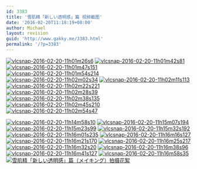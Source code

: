 ```yaml
---
id: 3383
title: '雪肌精「新しい透明感」篇 视频截图'
date: '2016-02-20T11:18:19+08:00'
author: Michael
layout: revision
guid: 'http://www.gakky.me/3383.html'
permalink: '/?p=3383'
---
```


[![vlcsnap-2016-02-20-11h01m26s6](http://www.yui-aragaki.org/wp-content/uploads/2016/02/vlcsnap-2016-02-20-11h01m26s6.jpeg)](http://www.yui-aragaki.org/wp-content/uploads/2016/02/vlcsnap-2016-02-20-11h01m26s6.jpeg) [![vlcsnap-2016-02-20-11h01m42s81](http://www.yui-aragaki.org/wp-content/uploads/2016/02/vlcsnap-2016-02-20-11h01m42s81.jpeg)](http://www.yui-aragaki.org/wp-content/uploads/2016/02/vlcsnap-2016-02-20-11h01m42s81.jpeg) [![vlcsnap-2016-02-20-11h01m47s151](http://www.yui-aragaki.org/wp-content/uploads/2016/02/vlcsnap-2016-02-20-11h01m47s151.jpeg)](http://www.yui-aragaki.org/wp-content/uploads/2016/02/vlcsnap-2016-02-20-11h01m47s151.jpeg) [![vlcsnap-2016-02-20-11h01m54s214](http://www.yui-aragaki.org/wp-content/uploads/2016/02/vlcsnap-2016-02-20-11h01m54s214.jpeg)](http://www.yui-aragaki.org/wp-content/uploads/2016/02/vlcsnap-2016-02-20-11h01m54s214.jpeg) [![vlcsnap-2016-02-20-11h02m02s34](http://www.yui-aragaki.org/wp-content/uploads/2016/02/vlcsnap-2016-02-20-11h02m02s34.jpeg)](http://www.yui-aragaki.org/wp-content/uploads/2016/02/vlcsnap-2016-02-20-11h02m02s34.jpeg) [![vlcsnap-2016-02-20-11h02m11s113](http://www.yui-aragaki.org/wp-content/uploads/2016/02/vlcsnap-2016-02-20-11h02m11s113.jpeg)](http://www.yui-aragaki.org/wp-content/uploads/2016/02/vlcsnap-2016-02-20-11h02m11s113.jpeg) [![vlcsnap-2016-02-20-11h02m22s221](http://www.yui-aragaki.org/wp-content/uploads/2016/02/vlcsnap-2016-02-20-11h02m22s221.jpeg)](http://www.yui-aragaki.org/wp-content/uploads/2016/02/vlcsnap-2016-02-20-11h02m22s221.jpeg) [![vlcsnap-2016-02-20-11h02m28s39](http://www.yui-aragaki.org/wp-content/uploads/2016/02/vlcsnap-2016-02-20-11h02m28s39.jpeg)](http://www.yui-aragaki.org/wp-content/uploads/2016/02/vlcsnap-2016-02-20-11h02m28s39.jpeg) [![vlcsnap-2016-02-20-11h02m38s135](http://www.yui-aragaki.org/wp-content/uploads/2016/02/vlcsnap-2016-02-20-11h02m38s135.jpeg)](http://www.yui-aragaki.org/wp-content/uploads/2016/02/vlcsnap-2016-02-20-11h02m38s135.jpeg) [![vlcsnap-2016-02-20-11h02m45s210](http://www.yui-aragaki.org/wp-content/uploads/2016/02/vlcsnap-2016-02-20-11h02m45s210.jpeg)](http://www.yui-aragaki.org/wp-content/uploads/2016/02/vlcsnap-2016-02-20-11h02m45s210.jpeg) [![vlcsnap-2016-02-20-11h02m54s47](http://www.yui-aragaki.org/wp-content/uploads/2016/02/vlcsnap-2016-02-20-11h02m54s47.jpeg)](http://www.yui-aragaki.org/wp-content/uploads/2016/02/vlcsnap-2016-02-20-11h02m54s47.jpeg)

[![vlcsnap-2016-02-20-11h14m58s10](http://www.yui-aragaki.org/wp-content/uploads/2016/02/vlcsnap-2016-02-20-11h14m58s10.jpeg)](http://www.yui-aragaki.org/wp-content/uploads/2016/02/vlcsnap-2016-02-20-11h14m58s10.jpeg) [![vlcsnap-2016-02-20-11h15m07s194](http://www.yui-aragaki.org/wp-content/uploads/2016/02/vlcsnap-2016-02-20-11h15m07s194.jpeg)](http://www.yui-aragaki.org/wp-content/uploads/2016/02/vlcsnap-2016-02-20-11h15m07s194.jpeg) [![vlcsnap-2016-02-20-11h15m23s99](http://www.yui-aragaki.org/wp-content/uploads/2016/02/vlcsnap-2016-02-20-11h15m23s99.jpeg)](http://www.yui-aragaki.org/wp-content/uploads/2016/02/vlcsnap-2016-02-20-11h15m23s99.jpeg) [![vlcsnap-2016-02-20-11h15m32s192](http://www.yui-aragaki.org/wp-content/uploads/2016/02/vlcsnap-2016-02-20-11h15m32s192.jpeg)](http://www.yui-aragaki.org/wp-content/uploads/2016/02/vlcsnap-2016-02-20-11h15m32s192.jpeg) [![vlcsnap-2016-02-20-11h16m01s235](http://www.yui-aragaki.org/wp-content/uploads/2016/02/vlcsnap-2016-02-20-11h16m01s235.jpeg)](http://www.yui-aragaki.org/wp-content/uploads/2016/02/vlcsnap-2016-02-20-11h16m01s235.jpeg) [![vlcsnap-2016-02-20-11h16m16s127](http://www.yui-aragaki.org/wp-content/uploads/2016/02/vlcsnap-2016-02-20-11h16m16s127.jpeg)](http://www.yui-aragaki.org/wp-content/uploads/2016/02/vlcsnap-2016-02-20-11h16m16s127.jpeg) [![vlcsnap-2016-02-20-11h16m21s170](http://www.yui-aragaki.org/wp-content/uploads/2016/02/vlcsnap-2016-02-20-11h16m21s170.jpeg)](http://www.yui-aragaki.org/wp-content/uploads/2016/02/vlcsnap-2016-02-20-11h16m21s170.jpeg) [![vlcsnap-2016-02-20-11h16m25s217](http://www.yui-aragaki.org/wp-content/uploads/2016/02/vlcsnap-2016-02-20-11h16m25s217.jpeg)](http://www.yui-aragaki.org/wp-content/uploads/2016/02/vlcsnap-2016-02-20-11h16m25s217.jpeg) [![vlcsnap-2016-02-20-11h16m32s20](http://www.yui-aragaki.org/wp-content/uploads/2016/02/vlcsnap-2016-02-20-11h16m32s20.jpeg)](http://www.yui-aragaki.org/wp-content/uploads/2016/02/vlcsnap-2016-02-20-11h16m32s20.jpeg) [![vlcsnap-2016-02-20-11h16m38s96](http://www.yui-aragaki.org/wp-content/uploads/2016/02/vlcsnap-2016-02-20-11h16m38s96.jpeg)](http://www.yui-aragaki.org/wp-content/uploads/2016/02/vlcsnap-2016-02-20-11h16m38s96.jpeg) [![vlcsnap-2016-02-20-11h16m41s127](http://www.yui-aragaki.org/wp-content/uploads/2016/02/vlcsnap-2016-02-20-11h16m41s127.jpeg)](http://www.yui-aragaki.org/wp-content/uploads/2016/02/vlcsnap-2016-02-20-11h16m41s127.jpeg) [![vlcsnap-2016-02-20-11h16m58s35](http://www.yui-aragaki.org/wp-content/uploads/2016/02/vlcsnap-2016-02-20-11h16m58s35.jpeg)](http://www.yui-aragaki.org/wp-content/uploads/2016/02/vlcsnap-2016-02-20-11h16m58s35.jpeg) [![雪肌精「新しい透明感」篇（メイキング）拍摄花絮](http://www.yui-aragaki.org/wp-content/uploads/2016/02/3367.jpg)](http://www.yui-aragaki.org/wp-content/uploads/2016/02/3367.jpg)